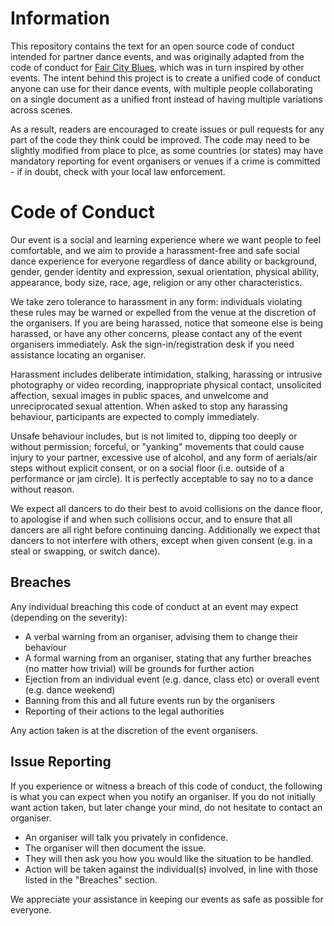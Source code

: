 # Information
This repository contains the text for an open source code of conduct intended for partner dance events, and was originally adapted from the code of conduct for [Fair City Blues](http://faircityblues.com/code.html), which was in turn inspired by other events. The intent behind this project is to create a unified code of conduct anyone can use for their dance events, with multiple people collaborating on a single document as a unified front instead of having multiple variations across scenes.

As a result, readers are encouraged to create issues or pull requests for any part of the code they think could be improved. The code may need to be slightly modified from place to plce, as some countries (or states) may have mandatory reporting for event organisers or venues if a crime is committed - if in doubt, check with your local law enforcement.

# Code of Conduct
Our event is a social and learning experience where we want people to feel comfortable, and we aim to provide a harassment-free and safe social dance experience for everyone regardless of dance ability or background, gender, gender identity and expression, sexual orientation, physical ability, appearance, body size, race, age, religion or any other characteristics.

We take zero tolerance to harassment in any form: individuals violating these rules may be warned or expelled from the venue at the discretion of the organisers. If you are being harassed, notice that someone else is being harassed, or have any other concerns, please contact any of the event organisers immediately. Ask the sign-in/registration desk if you need assistance locating an organiser.

Harassment includes deliberate intimidation, stalking, harassing or intrusive 
photography or video recording, inappropriate physical contact, unsolicited affection, sexual images in public spaces, and unwelcome and unreciprocated sexual attention. When asked to stop any harassing behaviour, participants are expected to comply immediately.

Unsafe behaviour includes, but is not limited to, dipping too deeply or without permission; forceful, or "yanking" movements that could cause injury to your partner, excessive use of alcohol, and any form of aerials/air steps without explicit consent, or on a social floor (i.e. outside of a performance or jam circle). It is perfectly acceptable to say no to a dance without reason.

We expect all dancers to do their best to avoid collisions on the dance floor, to apologise if and when such collisions occur, and to ensure that all dancers are all right before continuing dancing. Additionally we expect that dancers to not interfere with others, except when given consent (e.g. in a steal or swapping, or switch dance). 

## Breaches

Any individual breaching this code of conduct at an event may expect (depending on the severity): 

* A verbal warning from an organiser, advising them to change their behaviour
* A formal warning from an organiser, stating that any further breaches (no matter how trivial) will be grounds for further action
* Ejection from an individual event (e.g. dance, class etc) or overall event (e.g. dance weekend)
* Banning from this and all future events run by the organisers
* Reporting of their actions to the legal authorities

Any action taken is at the discretion of the event organisers.

## Issue Reporting
If you experience or witness a breach of this code of conduct, the following is what you can expect when you notify an organiser. If you do not initially want action taken, but later change your mind, do not hesitate to contact an organiser. 

* An organiser will talk you privately in confidence.
* The organiser will then document the issue.
* They will then ask you how you would like the situation to be handled.
* Action will be taken against the individual(s) involved, in line with those listed in the "Breaches" section.

We appreciate your assistance in keeping our events as safe as possible for everyone.
